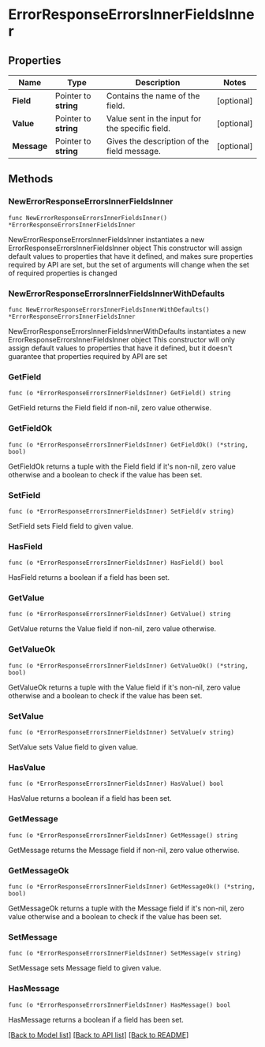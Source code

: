# ErrorResponseErrorsInnerFieldsInner

## Properties

Name | Type | Description | Notes
------------ | ------------- | ------------- | -------------
**Field** | Pointer to **string** | Contains the name of the field. | [optional] 
**Value** | Pointer to **string** | Value sent in the input for the specific field. | [optional] 
**Message** | Pointer to **string** | Gives the description of the field message. | [optional] 

## Methods

### NewErrorResponseErrorsInnerFieldsInner

`func NewErrorResponseErrorsInnerFieldsInner() *ErrorResponseErrorsInnerFieldsInner`

NewErrorResponseErrorsInnerFieldsInner instantiates a new ErrorResponseErrorsInnerFieldsInner object
This constructor will assign default values to properties that have it defined,
and makes sure properties required by API are set, but the set of arguments
will change when the set of required properties is changed

### NewErrorResponseErrorsInnerFieldsInnerWithDefaults

`func NewErrorResponseErrorsInnerFieldsInnerWithDefaults() *ErrorResponseErrorsInnerFieldsInner`

NewErrorResponseErrorsInnerFieldsInnerWithDefaults instantiates a new ErrorResponseErrorsInnerFieldsInner object
This constructor will only assign default values to properties that have it defined,
but it doesn't guarantee that properties required by API are set

### GetField

`func (o *ErrorResponseErrorsInnerFieldsInner) GetField() string`

GetField returns the Field field if non-nil, zero value otherwise.

### GetFieldOk

`func (o *ErrorResponseErrorsInnerFieldsInner) GetFieldOk() (*string, bool)`

GetFieldOk returns a tuple with the Field field if it's non-nil, zero value otherwise
and a boolean to check if the value has been set.

### SetField

`func (o *ErrorResponseErrorsInnerFieldsInner) SetField(v string)`

SetField sets Field field to given value.

### HasField

`func (o *ErrorResponseErrorsInnerFieldsInner) HasField() bool`

HasField returns a boolean if a field has been set.

### GetValue

`func (o *ErrorResponseErrorsInnerFieldsInner) GetValue() string`

GetValue returns the Value field if non-nil, zero value otherwise.

### GetValueOk

`func (o *ErrorResponseErrorsInnerFieldsInner) GetValueOk() (*string, bool)`

GetValueOk returns a tuple with the Value field if it's non-nil, zero value otherwise
and a boolean to check if the value has been set.

### SetValue

`func (o *ErrorResponseErrorsInnerFieldsInner) SetValue(v string)`

SetValue sets Value field to given value.

### HasValue

`func (o *ErrorResponseErrorsInnerFieldsInner) HasValue() bool`

HasValue returns a boolean if a field has been set.

### GetMessage

`func (o *ErrorResponseErrorsInnerFieldsInner) GetMessage() string`

GetMessage returns the Message field if non-nil, zero value otherwise.

### GetMessageOk

`func (o *ErrorResponseErrorsInnerFieldsInner) GetMessageOk() (*string, bool)`

GetMessageOk returns a tuple with the Message field if it's non-nil, zero value otherwise
and a boolean to check if the value has been set.

### SetMessage

`func (o *ErrorResponseErrorsInnerFieldsInner) SetMessage(v string)`

SetMessage sets Message field to given value.

### HasMessage

`func (o *ErrorResponseErrorsInnerFieldsInner) HasMessage() bool`

HasMessage returns a boolean if a field has been set.


[[Back to Model list]](../README.md#documentation-for-models) [[Back to API list]](../README.md#documentation-for-api-endpoints) [[Back to README]](../README.md)


